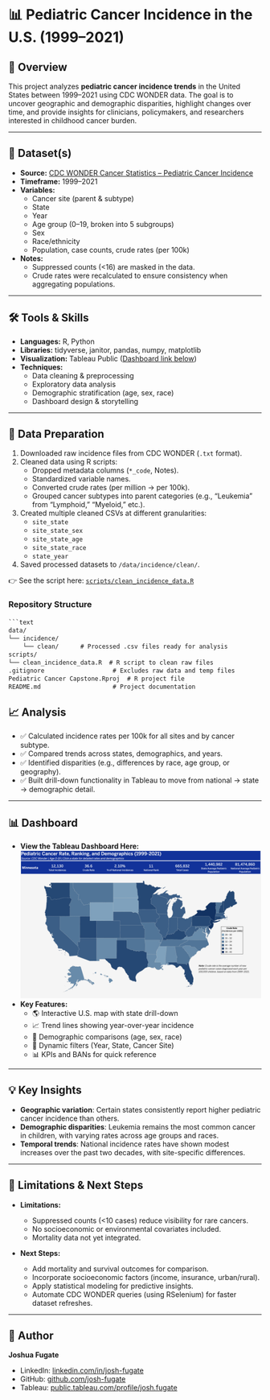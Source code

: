 # 📊 Pediatric Cancer Incidence in the U.S. (1999–2021)  

## 📝 Overview  
This project analyzes **pediatric cancer incidence trends** in the United States between 1999–2021 using CDC WONDER data. The goal is to uncover geographic and demographic disparities, highlight changes over time, and provide insights for clinicians, policymakers, and researchers interested in childhood cancer burden.  

---

## 📂 Dataset(s)  
- **Source:** [CDC WONDER Cancer Statistics – Pediatric Cancer Incidence](https://wonder.cdc.gov/cancer.html)  
- **Timeframe:** 1999–2021  
- **Variables:**  
  - Cancer site (parent & subtype)  
  - State  
  - Year  
  - Age group (0–19, broken into 5 subgroups)  
  - Sex  
  - Race/ethnicity  
  - Population, case counts, crude rates (per 100k)  
- **Notes:**  
  - Suppressed counts (<16) are masked in the data.  
  - Crude rates were recalculated to ensure consistency when aggregating populations.  

---

## 🛠️ Tools & Skills  
- **Languages:** R, Python  
- **Libraries:** tidyverse, janitor, pandas, numpy, matplotlib  
- **Visualization:** Tableau Public ([Dashboard link below](#-dashboard))  
- **Techniques:**  
  - Data cleaning & preprocessing  
  - Exploratory data analysis  
  - Demographic stratification (age, sex, race)  
  - Dashboard design & storytelling  

---

## 🔄 Data Preparation  
1. Downloaded raw incidence files from CDC WONDER (`.txt` format).  
2. Cleaned data using R scripts:  
   - Dropped metadata columns (`*_code`, Notes).  
   - Standardized variable names.  
   - Converted crude rates (per million → per 100k).  
   - Grouped cancer subtypes into parent categories (e.g., “Leukemia” from “Lymphoid,” “Myeloid,” etc.).  
3. Created multiple cleaned CSVs at different granularities:  
   - `site_state`  
   - `site_state_sex`  
   - `site_state_age`  
   - `site_state_race`  
   - `state_year`  
4. Saved processed datasets to `/data/incidence/clean/`.

👉 See the script here: [`scripts/clean_incidence_data.R`](scripts/clean_incidence_data.R)


### Repository Structure
```text
```text
data/
└── incidence/
    └── clean/      # Processed .csv files ready for analysis
scripts/
└── clean_incidence_data.R  # R script to clean raw files
.gitignore                   # Excludes raw data and temp files
Pediatric Cancer Capstone.Rproj  # R project file
README.md                    # Project documentation
```

## 📈 Analysis  
- ✅ Calculated incidence rates per 100k for all sites and by cancer subtype.  
- ✅ Compared trends across states, demographics, and years.  
- ✅ Identified disparities (e.g., differences by race, age group, or geography).  
- ✅ Built drill-down functionality in Tableau to move from national → state → demographic detail.  

---

## 📊 Dashboard  
- **View the Tableau Dashboard Here:**  
[![Dashboard Preview](dashboard_preview.png)](https://public.tableau.com/app/profile/josh.fugate/viz/PediatricCancerIncidenceRates/MapDashboard)
- **Key Features:**  
  - 🌎 Interactive U.S. map with state drill-down  
  - 📈 Trend lines showing year-over-year incidence  
  - 🧒 Demographic comparisons (age, sex, race)  
  - 🧭 Dynamic filters (Year, State, Cancer Site)  
  - 📊 KPIs and BANs for quick reference  

---

## 💡 Key Insights  
- **Geographic variation**: Certain states consistently report higher pediatric cancer incidence than others.  
- **Demographic disparities**: Leukemia remains the most common cancer in children, with varying rates across age groups and races.  
- **Temporal trends**: National incidence rates have shown modest increases over the past two decades, with site-specific differences.  

---

## 📌 Limitations & Next Steps  
- **Limitations:**  
  - Suppressed counts (<10 cases) reduce visibility for rare cancers.  
  - No socioeconomic or environmental covariates included.  
  - Mortality data not yet integrated.  

- **Next Steps:**  
  - Add mortality and survival outcomes for comparison.  
  - Incorporate socioeconomic factors (income, insurance, urban/rural).  
  - Apply statistical modeling for predictive insights.  
  - Automate CDC WONDER queries (using RSelenium) for faster dataset refreshes.  

---

## 👤 Author  
**Joshua Fugate**  
- LinkedIn: [linkedin.com/in/josh-fugate](https://linkedin.com/in/josh-fugate)  
- GitHub: [github.com/josh-fugate](https://github.com/josh-fugate)  
- Tableau: [public.tableau.com/profile/josh.fugate](https://public.tableau.com/profile/josh.fugate)  
